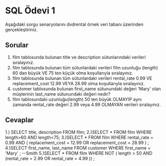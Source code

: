 # SQL Ödevi 1
Aşağıdaki sorgu senaryolarını dvdrental örnek veri tabanı üzerinden gerçekleştiriniz.


## Sorular
1. film tablosunda bulunan title ve description sütunlarındaki verileri sıralayınız.
2. film tablosunda bulunan tüm sütunlardaki verileri film uzunluğu (length) 60 dan büyük VE 75 ten küçük olma koşullarıyla sıralayınız.
3. film tablosunda bulunan tüm sütunlardaki verileri rental_rate 0.99 VE replacement_cost 12.99 VEYA 28.99 olma koşullarıyla sıralayınız.
4. customer tablosunda bulunan first_name sütunundaki değeri 'Mary' olan müşterinin last_name sütunundaki değeri nedir?
5. film tablosundaki uzunluğu(length) 50 ten büyük OLMAYIP aynı zamanda rental_rate değeri 2.99 veya 4.99 OLMAYAN verileri sıralayınız.

## Cevaplar

1.) SELECT title, description FROM film;
2.)SELECT * FROM film
   WHERE length>60 AND length<75;
3.)SELECT * FROM film
   WHERE rental_rate = 0.99 AND ( replacement_cost = 12.99 OR replacement_cost = 28.99 ) ;
4.)SELECT first_name, last_name FROM customer
  WHERE first_name = 'Mary' ;  --Smith
5.)SELECT * FROM film
   WHERE NOT ( length > 50 AND (rental_rate = 2.99 OR rental_rate = 4.99 )) ;
